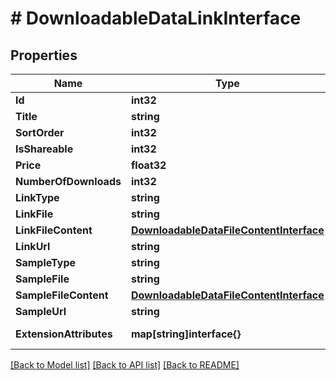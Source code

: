 # # DownloadableDataLinkInterface


## Properties 


Name | Type | Description | Notes
------------ | ------------- | ------------- | -------------
**Id**| **int32** | Sample(or link) id  | [optional]
**Title**| **string** |   | [optional]
**SortOrder**| **int32** |   |
**IsShareable**| **int32** | Shareable status  |
**Price**| **float32** | Price  |
**NumberOfDownloads**| **int32** | Of downloads per user  | [optional]
**LinkType**| **string** |   |
**LinkFile**| **string** | relative file path  | [optional]
**LinkFileContent**| [**DownloadableDataFileContentInterface**](DownloadableDataFileContentInterface.md) |   | [optional]
**LinkUrl**| **string** | Link url or null when type is &#39;file&#39;  | [optional]
**SampleType**| **string** |   |
**SampleFile**| **string** | relative file path  | [optional]
**SampleFileContent**| [**DownloadableDataFileContentInterface**](DownloadableDataFileContentInterface.md) |   | [optional]
**SampleUrl**| **string** | file URL  | [optional]
**ExtensionAttributes**| **map[string]interface{}** | ExtensionInterface class for @see \\Magento\\Downloadable\\Api\\Data\\LinkInterface  | [optional]


[[Back to Model list]](../../README.md#models) [[Back to API list]](../../README.md#endpoints) [[Back to README]](../../README.md)

